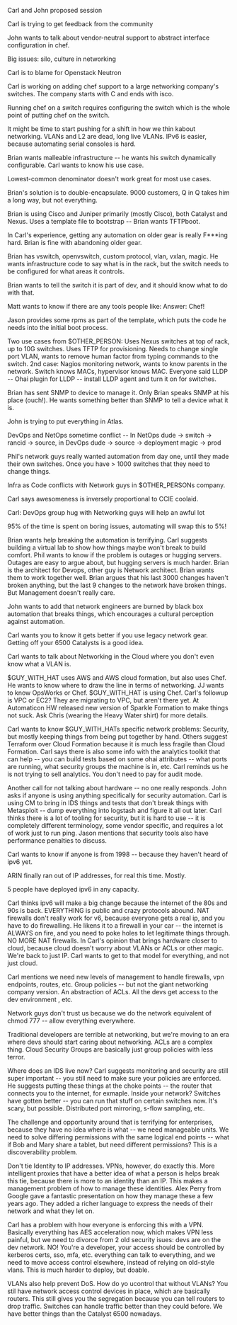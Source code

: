 Carl and John proposed session

Carl is trying to get feedback from the community

John wants to talk about vendor-neutral support to abstract interface configuration in chef.

Big issues: silo, culture in networking

Carl is to blame for Openstack Neutron

Carl is working on adding chef support to a large networking company's switches. The company starts with C and ends with isco.

Running chef on a switch requires configuring the switch which is the whole point of putting chef on the switch.

It might be time to start pushing for a shift in how we thin kabout networking. VLANs and L2 are dead, long live VLANs. IPv6 is easier, because automating serial consoles is hard.

Brian wants malleable infrastructure -- he wants his switch dynamically configurable. Carl wants to know his use case.

Lowest-common denominator doesn't work great for most use cases.

Brian's solution is to double-encapsulate. 9000 customers, Q in Q takes him a long way, but not everything.

Brian is using Cisco and Juniper primarily (mostly Cisco), both Catalyst and Nexus. Uses a template file to bootstrap -- Brian wants TFTPboot.

In Carl's experience, getting any automation on older gear is really F***ing hard. Brian is fine with abandoning older gear.

Brian has vswitch, openvswitch, custom protocol, vlan, vxlan, magic. He wants infrastructure code to say what is in the rack, but the switch needs to be configured for what areas it controls.

Brian wants to tell the switch it is part of dev, and it should know what to do with that. 

Matt wants to know if there are any tools people like: Answer: Chef!

Jason provides some rpms as part of the template, which puts the code he needs into the initial boot process.

Two use cases from $OTHER_PERSON: Uses Nexus switches at top of rack, up to 10G switches. Uses TFTP for provisioning. Needs to change single port VLAN, wants to remove human factor from typing commands to the switch. 2nd case: Nagios monitoring network, wants to know parents in the network. Switch knows MACs, hypervisor knows MAC. Everyone said LLDP -- Ohai plugin for LLDP -- install LLDP agent and turn it on for switches.

Brian has sent SNMP to device to manage it. Only Brian speaks SNMP at his place (ouch!). He wants something better than SNMP to tell a device what it is.

John is trying to put everything in Atlas.

DevOps and NetOps sometime conflict -- In NetOps dude -> switch -> rancid -> source, in DevOps dude -> source -> deployment magic -> prod

Phil's network guys really wanted automation from day one, until they made their own switches. Once you have > 1000 switches that they need to change things.

Infra as Code conflicts with Network guys in $OTHER_PERSONs company.

Carl says awesomeness is inversely proportional to CCIE coolaid.

Carl: DevOps group hug with Networking guys will help an awful lot

95% of the time is spent on boring issues, automating will swap this to 5%!

Brian wants help breaking the automation is terrifying. Carl suggests building a virtual lab to show how things maybe won't break to build comfort. Phil wants to know if the problem is outages or hugging servers. Outages are easy to argue about, but hugging servers is much harder. Brian is the architect for Devops, other guy is Network architect. Brian wants them to work together well. Brian argues that his last 3000 changes haven't broken anything, but the last 9 changes to the network have broken things. But Management doesn't really care.

John wants to add that network engineers are burned by black box automation that breaks things, which encourages a cultural perception against automation.

Carl wants you to know it gets better if you use legacy network gear. Getting off your 6500 Catalysts is a good idea.

Carl wants to talk about Networking in the Cloud where you don't even know what a VLAN is.

$GUY_WITH_HAT uses AWS and AWS cloud formation, but also uses Chef. He wants to know where to draw the line in terms of networking. JJ wants to know OpsWorks or Chef. $GUY_WITH_HAT is using Chef. Carl's followup is VPC or EC2? They are migrating to VPC, but aren't there yet. At Automaticon HW released new version of Sparkle Formation to make things not suck. Ask Chris (wearing the Heavy Water shirt) for more details.

Carl wants to know $GUY_WITH_HATs specific network problems: Security, but mostly keeping things from being put together by hand. Others suggest Terraform over Cloud Formation because it is much less fragile than Cloud Formation. Carl says there is also some info with the analytics toolkit that can help -- you can build tests based on some ohai attributes -- what ports are running, what security groups the machine is in, etc. Carl reminds us he is not trying to sell analytics. You don't need to pay for audit mode.

Another call for not talking about hardware -- no one really responds. John asks if anyone is using anything specifically for security automation. Carl is using CM to bring in IDS things and tests that don't break things with Metasploit -- dump everything into logstash and figure it all out later. Carl thinks there is a lot of tooling for security, but it is hard to use -- it is completely different terminology, some vendor specific, and requires a lot of work just to run ping. Jason mentions that security tools also have performance penalties to discuss.

Carl wants to know if anyone is from 1998 -- because they haven't heard of ipv6 yet.

ARIN finally ran out of IP addresses, for real this time. Mostly.

5 people have deployed ipv6 in any capacity.

Carl thinks ipv6 will make a big change because the internet of the 80s and 90s is back. EVERYTHING is public and crazy protocols abound. NAT firewalls don't really work for v6, because everyone gets a real ip, and you have to do firewalling. He likens it to a firewall in your car -- the internet is ALWAYS on fire, and you need to poke holes to let legitimate things through. NO MORE NAT firewalls. In Carl's opinion that brings hardware closer to cloud, because cloud doesn't worry about VLANs or ACLs or other magic. We're back to just IP. Carl wants to get to that model for everything, and not just cloud.

Carl mentions we need new levels of management to handle firewalls, vpn endpoints, routes, etc. Group policies -- but not the giant networking company version. An abstraction of ACLs. All the devs get access to the dev environment , etc.

Network guys don't trust us because we do the network equivalent of chmod 777 -- allow everything everywhere.

Traditional developers are terrible at networking, but we're moving to an era where devs should start caring about networking. ACLs are a complex thing. Cloud Security Groups are basically just group policies with less terror.

Where does an IDS live now? Carl suggests monitoring and security are still super important -- you still need to make sure your policies are enforced. He suggests putting these things at the choke points -- the router that connects you to the internet, for exmaple. Inside your network? Switches have gotten better -- you can run that stuff on certain switches now. It's scary, but possible.  Distributed port mirroring, s-flow sampling, etc.

The challenge and opportunity around that is terrifying for enterprises, because they have no idea where is what -- we need manageable units. We need to solve differing permissions with the same logical end points -- what if Bob and Mary share a tablet, but need different permissions? This is a discoverability problem.

Don't tie Identity to IP addresses. VPNs, however, do exactly this. More intelligent proxies that have a better idea of what a person is helps break this tie, because there is more to an identity than an IP. This makes a management problem of how to manage these identities. Alex Perry from Google gave a fantastic presentation on how they manage these a few years ago. They added a richer language to express the needs of their network and what they let on.

Carl has a problem with how everyone is enforcing this with a VPN. Basically everything has AES acceleration now, which makes VPN less painful, but we need to divorce from 2 old security isues: devs are on the dev network. NO! You're a developer, your access should be controlled by kerberos certs, sso, mfa, etc. everything can talk to everything, and we need to move access control elsewhere, instead of relying on old-style vlans. This is much harder to deploy, but doable.

VLANs also help prevent DoS. How do yo ucontrol that without VLANs? You stil have network access control devices in place, which are basically routers. This still gives you the segregation because you can tell routers to drop traffic. Switches can handle traffic better than they could before. We have better things than the Catalyst 6500 nowadays.